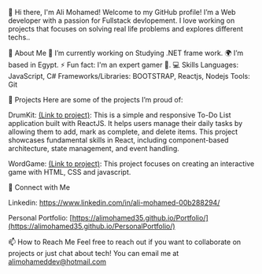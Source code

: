 👋 Hi there, I'm Ali Mohamed!
Welcome to my GitHub profile! I’m a Web developer with a passion for Fullstack devlopement. I love working on projects that focuses on solving real life problems and explores different techs..

🌱 About Me
🔭 I’m currently working on Studying .NET frame work.
🌍 I’m based in Egypt.
⚡ Fun fact: I'm an expert gamer 👦.
💻 Skills
Languages: JavaScript, C#
Frameworks/Libraries: BOOTSTRAP, Reactjs, Nodejs
Tools: Git

📂 Projects
Here are some of the projects I’m proud of:

DrumKit: [(Link to project)](https://github.com/AliMohamed35/Todo-List): This is a simple and responsive To-Do List application built with ReactJS. It helps users manage their daily tasks by allowing them to add, mark as complete, and delete items. This project showcases fundamental skills in React, including component-based architecture, state management, and event handling.

WordGame: [(Link to project)](https://github.com/AliMohamed35/Word_game): This project focuses on creating an interactive game with HTML, CSS and javascript.

🤝 Connect with Me

Linkedin: https://www.linkedin.com/in/ali-mohamed-00b288294/

Personal Portfolio: [https://alimohamed35.github.io/Portfolio/](https://alimohamed35.github.io/PersonalPortfolio/)

📫 How to Reach Me
Feel free to reach out if you want to collaborate on projects or just chat about tech! You can email me at alimohameddev@hotmail.com
